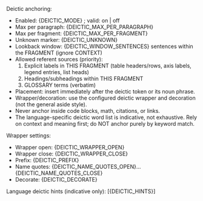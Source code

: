 Deictic anchoring:
- Enabled: {DEICTIC_MODE} ; valid: on | off
- Max per paragraph: {DEICTIC_MAX_PER_PARAGRAPH}
- Max per fragment: {DEICTIC_MAX_PER_FRAGMENT}
- Unknown marker: {DEICTIC_UNKNOWN}
- Lookback window: {DEICTIC_WINDOW_SENTENCES} sentences within the FRAGMENT (ignore CONTEXT)
- Allowed referent sources (priority):
  1) Explicit labels in THIS FRAGMENT (table headers/rows, axis labels, legend entries, list heads)
  2) Headings/subheadings within THIS FRAGMENT
  3) GLOSSARY terms (verbatim)
- Placement: insert immediately after the deictic token or its noun phrase.
- Wrapper/decoration: use the configured deictic wrapper and decoration (not the general aside style).
- Never anchor inside code blocks, math, citations, or links.
- The language-specific deictic word list is indicative, not exhaustive. Rely on context and meaning first; do NOT anchor purely by keyword match.

Wrapper settings:
- Wrapper open: {DEICTIC_WRAPPER_OPEN}
- Wrapper close: {DEICTIC_WRAPPER_CLOSE}
- Prefix: {DEICTIC_PREFIX}
- Name quotes: {DEICTIC_NAME_QUOTES_OPEN}…{DEICTIC_NAME_QUOTES_CLOSE}
- Decorate: {DEICTIC_DECORATE}

Language deictic hints (indicative only): [{DEICTIC_HINTS}]

